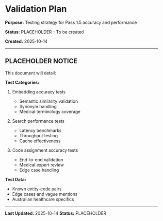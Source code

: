 # Validation Plan

**Purpose:** Testing strategy for Pass 1.5 accuracy and performance

**Status:** PLACEHOLDER - To be created

**Created:** 2025-10-14

---

## PLACEHOLDER NOTICE

This document will detail:

**Test Categories:**
1. Embedding accuracy tests
   - Semantic similarity validation
   - Synonym handling
   - Medical terminology coverage

2. Search performance tests
   - Latency benchmarks
   - Throughput testing
   - Cache effectiveness

3. Code assignment accuracy tests
   - End-to-end validation
   - Medical expert review
   - Edge case handling

**Test Data:**
- Known entity-code pairs
- Edge cases and vague mentions
- Australian healthcare specifics

---

**Last Updated:** 2025-10-14
**Status:** PLACEHOLDER
